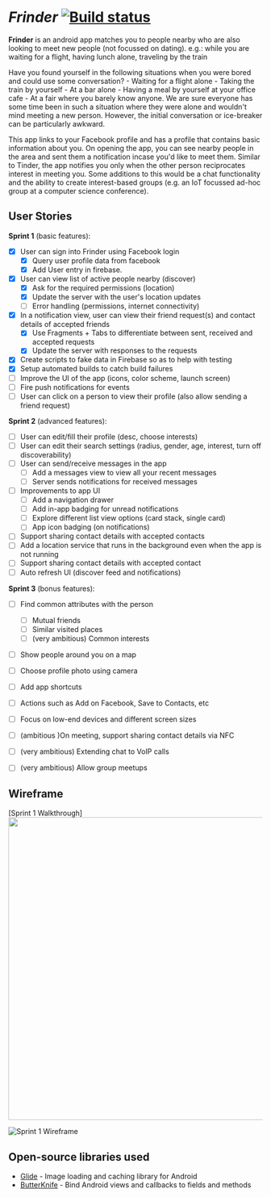 # *Frinder* [![Build status](https://travis-ci.org/frinder/frinder-app.svg?branch=master)](https://travis-ci.org/frinder/frinder-app/builds)

**Frinder** is an android app matches you to people nearby who are also looking to meet new people (not focussed on dating). e.g.: while you are waiting for a flight, having lunch alone, traveling by the train

Have you found yourself in the following situations when you were bored and could use some conversation? - Waiting for a flight alone - Taking the train by yourself - At a bar alone - Having a meal by yourself at your office cafe - At a fair where you barely know anyone. We are sure everyone has some time been in such a situation where they were alone and wouldn't mind meeting a new person. However, the initial conversation or ice-breaker can be particularly awkward.

This app links to your Facebook profile and has a profile that contains basic information about you. On opening the app, you can see nearby people in the area and sent them a notification incase you'd like to meet them. Similar to Tinder, the app notifies you only when the other person reciprocates interest in meeting you. Some additions to this would be a chat functionality and the ability to create interest-based groups (e.g. an IoT focussed ad-hoc group at a computer science conference).

## User Stories

**Sprint 1** (basic features):

* [X] User can sign into Frinder using Facebook login
  * [X] Query user profile data from facebook
  * [X] Add User entry in firebase.
* [X] User can view list of active people nearby (discover)
  * [X] Ask for the required permissions (location)
  * [X] Update the server with the user's location updates
  * [ ] Error handling (permissions, internet connectivity)
* [X] In a notification view, user can view their friend request(s) and contact details of accepted friends
  * [X] Use Fragments + Tabs to differentiate between sent, received and accepted requests
  * [X] Update the server with responses to the requests
* [X] Create scripts to fake data in Firebase so as to help with testing
* [X] Setup automated builds to catch build failures
* [ ] Improve the UI of the app (icons, color scheme, launch screen)
* [ ] Fire push notifications for events
* [ ] User can click on a person to view their profile (also allow sending a friend request)

**Sprint 2** (advanced features):

* [ ] User can edit/fill their profile (desc, choose interests)
* [ ] User can edit their search settings (radius, gender, age, interest, turn off discoverability)
* [ ] User can send/receive messages in the app
  * [ ] Add a messages view to view all your recent messages
  * [ ] Server sends notifications for received messages
* [ ] Improvements to app UI
  * [ ] Add a navigation drawer
  * [ ] Add in-app badging for unread notifications
  * [ ] Explore different list view options (card stack, single card)
  * [ ] App icon badging (on notifications)
* [ ] Support sharing contact details with accepted contacts
* [ ] Add a location service that runs in the background even when the app is not running
* [ ] Support sharing contact details with accepted contact
* [ ] Auto refresh UI (discover feed and notifications)

**Sprint 3** (bonus features):
* [ ] Find common attributes with the person
  * [ ] Mutual friends
  * [ ] Similar visited places
  * [ ] (very ambitious) Common interests
* [ ] Show people around you on a map
* [ ] Choose profile photo using camera
* [ ] Add app shortcuts
* [ ] Actions such as Add on Facebook, Save to Contacts, etc
* [ ] Focus on low-end devices and different screen sizes
* [ ] (ambitious )On meeting, support sharing contact details via NFC
* [ ] (very ambitious) Extending chat to VoIP calls
* [ ] (very ambitious) Allow group meetups


## Wireframe

[Sprint 1 Walkthrough]<img src='https://imgur.com/gBtGWj1.gif' width="600" />

![Sprint 1 Wireframe](https://user-images.githubusercontent.com/1111292/31313212-b4bbb4d8-ab90-11e7-9346-af22cdf64056.JPG)

## Open-source libraries used

- [Glide](https://github.com/bumptech/glide) - Image loading and caching library for Android
- [ButterKnife](https://github.com/JakeWharton/butterknife) - Bind Android views and callbacks to fields and methods
